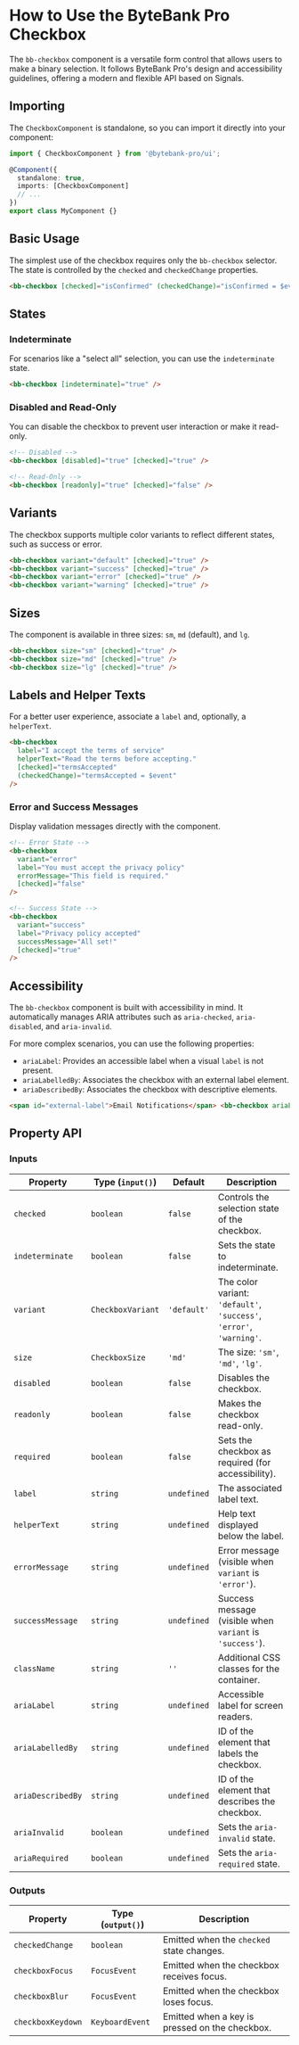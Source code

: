 # How to Use the ByteBank Pro Checkbox

The `bb-checkbox` component is a versatile form control that allows users to make a binary selection. It follows ByteBank Pro's design and accessibility guidelines, offering a modern and flexible API based on Signals.

## Importing

The `CheckboxComponent` is standalone, so you can import it directly into your component:

```typescript
import { CheckboxComponent } from '@bytebank-pro/ui';

@Component({
  standalone: true,
  imports: [CheckboxComponent]
  // ...
})
export class MyComponent {}
```

## Basic Usage

The simplest use of the checkbox requires only the `bb-checkbox` selector. The state is controlled by the `checked` and `checkedChange` properties.

```html
<bb-checkbox [checked]="isConfirmed" (checkedChange)="isConfirmed = $event" />
```

## States

### Indeterminate

For scenarios like a "select all" selection, you can use the `indeterminate` state.

```html
<bb-checkbox [indeterminate]="true" />
```

### Disabled and Read-Only

You can disable the checkbox to prevent user interaction or make it read-only.

```html
<!-- Disabled -->
<bb-checkbox [disabled]="true" [checked]="true" />

<!-- Read-Only -->
<bb-checkbox [readonly]="true" [checked]="false" />
```

## Variants

The checkbox supports multiple color variants to reflect different states, such as success or error.

```html
<bb-checkbox variant="default" [checked]="true" />
<bb-checkbox variant="success" [checked]="true" />
<bb-checkbox variant="error" [checked]="true" />
<bb-checkbox variant="warning" [checked]="true" />
```

## Sizes

The component is available in three sizes: `sm`, `md` (default), and `lg`.

```html
<bb-checkbox size="sm" [checked]="true" />
<bb-checkbox size="md" [checked]="true" />
<bb-checkbox size="lg" [checked]="true" />
```

## Labels and Helper Texts

For a better user experience, associate a `label` and, optionally, a `helperText`.

```html
<bb-checkbox
  label="I accept the terms of service"
  helperText="Read the terms before accepting."
  [checked]="termsAccepted"
  (checkedChange)="termsAccepted = $event"
/>
```

### Error and Success Messages

Display validation messages directly with the component.

```html
<!-- Error State -->
<bb-checkbox
  variant="error"
  label="You must accept the privacy policy"
  errorMessage="This field is required."
  [checked]="false"
/>

<!-- Success State -->
<bb-checkbox
  variant="success"
  label="Privacy policy accepted"
  successMessage="All set!"
  [checked]="true"
/>
```

## Accessibility

The `bb-checkbox` component is built with accessibility in mind. It automatically manages ARIA attributes such as `aria-checked`, `aria-disabled`, and `aria-invalid`.

For more complex scenarios, you can use the following properties:

- `ariaLabel`: Provides an accessible label when a visual `label` is not present.
- `ariaLabelledBy`: Associates the checkbox with an external label element.
- `ariaDescribedBy`: Associates the checkbox with descriptive elements.

```html
<span id="external-label">Email Notifications</span> <bb-checkbox ariaLabelledBy="external-label" />
```

## Property API

### Inputs

| Property          | Type (`input()`)  | Default     | Description                                                          |
| ----------------- | ----------------- | ----------- | -------------------------------------------------------------------- |
| `checked`         | `boolean`         | `false`     | Controls the selection state of the checkbox.                        |
| `indeterminate`   | `boolean`         | `false`     | Sets the state to indeterminate.                                     |
| `variant`         | `CheckboxVariant` | `'default'` | The color variant: `'default'`, `'success'`, `'error'`, `'warning'`. |
| `size`            | `CheckboxSize`    | `'md'`      | The size: `'sm'`, `'md'`, `'lg'`.                                    |
| `disabled`        | `boolean`         | `false`     | Disables the checkbox.                                               |
| `readonly`        | `boolean`         | `false`     | Makes the checkbox read-only.                                        |
| `required`        | `boolean`         | `false`     | Sets the checkbox as required (for accessibility).                   |
| `label`           | `string`          | `undefined` | The associated label text.                                           |
| `helperText`      | `string`          | `undefined` | Help text displayed below the label.                                 |
| `errorMessage`    | `string`          | `undefined` | Error message (visible when `variant` is `'error'`).                 |
| `successMessage`  | `string`          | `undefined` | Success message (visible when `variant` is `'success'`).             |
| `className`       | `string`          | `''`        | Additional CSS classes for the container.                            |
| `ariaLabel`       | `string`          | `undefined` | Accessible label for screen readers.                                 |
| `ariaLabelledBy`  | `string`          | `undefined` | ID of the element that labels the checkbox.                          |
| `ariaDescribedBy` | `string`          | `undefined` | ID of the element that describes the checkbox.                       |
| `ariaInvalid`     | `boolean`         | `undefined` | Sets the `aria-invalid` state.                                       |
| `ariaRequired`    | `boolean`         | `undefined` | Sets the `aria-required` state.                                      |

### Outputs

| Property          | Type (`output()`) | Description                                    |
| ----------------- | ----------------- | ---------------------------------------------- |
| `checkedChange`   | `boolean`         | Emitted when the `checked` state changes.      |
| `checkboxFocus`   | `FocusEvent`      | Emitted when the checkbox receives focus.      |
| `checkboxBlur`    | `FocusEvent`      | Emitted when the checkbox loses focus.         |
| `checkboxKeydown` | `KeyboardEvent`   | Emitted when a key is pressed on the checkbox. |
